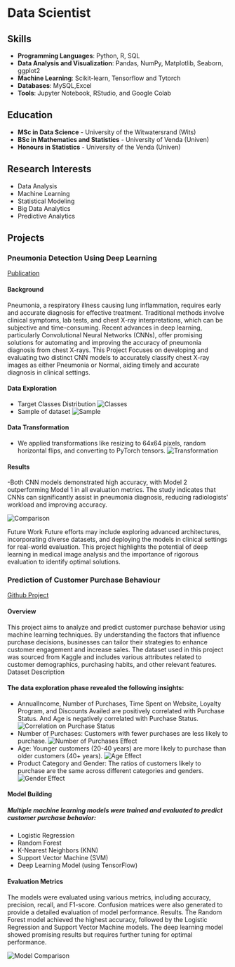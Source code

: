 # Data Scientist
## Skills

- **Programming Languages**: Python, R, SQL
- **Data Analysis and Visualization**: Pandas, NumPy, Matplotlib, Seaborn, ggplot2
- **Machine Learning**: Scikit-learn, Tensorflow and Tytorch
- **Databases**: MySQL,Excel
- **Tools**: Jupyter Notebook, RStudio, and Google Colab

## Education

- **MSc in Data Science** - University of the Witwatersrand (Wits)
- **BSc in Mathematics and Statistics** - University of Venda (Univen)
- **Honours in Statistics** - University of the Venda (Univen)

## Research Interests

- Data Analysis
- Machine Learning
- Statistical Modeling
- Big Data Analytics
- Predictive Analytics


## Projects
###   Pneumonia Detection Using Deep Learning
[Publication](https://www.mdpi.com/1424-8220/22/8/3048)


#### Background
Pneumonia, a respiratory illness causing lung inflammation, requires early and accurate diagnosis for effective treatment. Traditional methods involve clinical symptoms, lab tests, and chest X-ray interpretations, which can be subjective and time-consuming. Recent advances in deep learning, particularly Convolutional Neural Networks (CNNs), offer promising solutions for automating and improving the accuracy of pneumonia diagnosis from chest X-rays. This Project Focuses on developing and evaluating two distinct CNN models to accurately classify chest X-ray images as either Pneumonia or Normal, aiding timely and accurate diagnosis in clinical settings.

#### Data Exploration
- Target Classes Distribution
![Classes](/Pneumonia/classes.png)
- Sample of dataset
![Sample](/Pneumonia/Sample.png)
#### Data Transformation
- We applied transformations like resizing to 64x64 pixels, random horizontal flips, and converting to PyTorch tensors.
![Transformation](/Pneumonia/Transformation.png)

#### Results
-Both CNN models demonstrated high accuracy, with Model 2 outperforming Model 1 in all evaluation metrics. The study indicates that CNNs can significantly assist in pneumonia diagnosis, reducing radiologists' workload and improving accuracy.

![Comparison](/Pneumonia/comparison.png)

Future Work
Future efforts may include exploring advanced architectures, incorporating diverse datasets, and deploying the models in clinical settings for real-world evaluation. This project highlights the potential of deep learning in medical image analysis and the importance of rigorous evaluation to identify optimal solutions.



### Prediction of Customer Purchase Behaviour
[Github Project](https://github.com/MulweliRaymond/Predict-Customer-Purchase-Behaviour-Project)

#### Overview
This project aims to analyze and predict customer purchase behavior using machine learning techniques. By understanding the factors that influence purchase decisions, businesses can tailor their strategies to enhance customer engagement and increase sales. The dataset used in this project was sourced from Kaggle and includes various attributes related to customer demographics, purchasing habits, and other relevant features.
Dataset Description

#### The data exploration phase revealed the following insights:
- AnnualIncome, Number of Purchases, Time Spent on Website, Loyalty Program, and Discounts Availed are positively correlated with Purchase Status. And Age is negatively correlated with Purchase Status.
  ![Correlation on Purchase Status](Customer/corr.png)
- Number of Purchases: Customers with fewer purchases are less likely to purchase.
 ![Number of Purchases Effect](/Customer/numofpur.png)
- Age: Younger customers (20-40 years) are more likely to purchase than older customers (40+ years).
  ![Age Effect](/Customer/Age.png)
- Product Category and Gender: The ratios of customers likely to purchase are the same across different categories and genders.
  ![Gender Effect](/Customer/Gender.png)

#### Model Building

##### Multiple machine learning models were trained and evaluated to predict customer purchase behavior:

- Logistic Regression
- Random Forest
- K-Nearest Neighbors (KNN)
- Support Vector Machine (SVM)
- Deep Learning Model (using TensorFlow)

#### Evaluation Metrics
The models were evaluated using various metrics, including accuracy, precision, recall, and F1-score. Confusion matrices were also generated to provide a detailed evaluation of model performance.
Results. The Random Forest model achieved the highest accuracy, followed by the Logistic Regression and Support Vector Machine models. The deep learning model showed promising results but requires further tuning for optimal performance.

![Model Comparison](/Customer/comparison.png)

